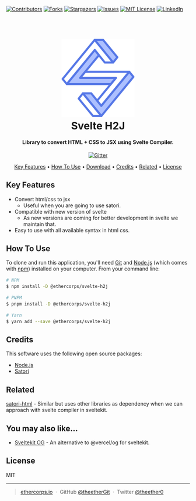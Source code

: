 [![Contributors][contributors-shield]][contributors-url]
[![Forks][forks-shield]][forks-url]
[![Stargazers][stars-shield]][stars-url]
[![Issues][issues-shield]][issues-url]
[![MIT License][license-shield]][license-url]
[![LinkedIn][linkedin-shield]][linkedin-url]

<h1 align="center">
  <br>
  <a href="http://www.ethercorps.io">
    <img src="https://raw.githubusercontent.com/etherCorps/svelte-h2j/master/static/logo.svg" alt="Jsxify-html" width="200">
  </a>
  <br>
  Svelte H2J
  <br>
</h1>

<h4 align="center">Library to convert HTML + CSS to JSX using Svelte Compiler.</h4>

<p align="center">
  <a href="https://badge.fury.io/js/electron-markdownify">
    <img src="https://badge.fury.io/js/svelte-h2j.svg"
         alt="Gitter">
  </a>
</p>

<p align="center">
  <a href="#key-features">Key Features</a> •
  <a href="#how-to-use">How To Use</a> •
  <a href="#download">Download</a> •
  <a href="#credits">Credits</a> •
  <a href="#related">Related</a> •
  <a href="#license">License</a>
</p>

[//]: # '![screenshot](https://raw.githubusercontent.com/amitmerchant1990/electron-markdownify/master/app/img/markdownify.gif)'

## Key Features

- Convert html/css to jsx
  - Useful when you are going to use satori.
- Compatible with new version of svelte
  - As new versions are coming for better development in svelte we maintain that.
- Easy to use with all available syntax in html css.

## How To Use

To clone and run this application, you'll need [Git](https://git-scm.com) and [Node.js](https://nodejs.org/en/download/) (which comes with [npm](http://npmjs.com)) installed on your computer. From your command line:

```bash
# NPM
$ npm install -D @ethercorps/svelte-h2j
```

```bash
# PNPM
$ pnpm install -D @ethercorps/svelte-h2j
```

```bash
# Yarn
$ yarn add --save @ethercorps/svelte-h2j
```

## Credits

This software uses the following open source packages:

- [Node.js](https://nodejs.org/)
- [Satori](https://github.com/vercel/satori)

## Related

[satori-html](https://github.com/natemoo-re/satori-html) - Similar but uses other libraries as dependency when we
can approach with svelte compiler in sveltekit.

## You may also like...

- [Sveltekit OG](https://github.com/etherCorps/sveltekit-og) - An alternative to @vercel/og for sveltekit.

## License

MIT

---

> [ethercorps.io](https://www.ethercorps.io) &nbsp;&middot;&nbsp;
> GitHub [@theetherGit](https://github.com/theetherGit) &nbsp;&middot;&nbsp;
> Twitter [@theether0](https://twitter.com/theether0)

[contributors-shield]: https://img.shields.io/github/contributors/etherCorps/svelte-h2j.svg?style=for-the-badge
[contributors-url]: https://github.com/etherCorps/svelte-h2j/graphs/contributors
[forks-shield]: https://img.shields.io/github/forks/etherCorps/svelte-h2j.svg?style=for-the-badge
[forks-url]: https://github.com/etherCorps/svelte-h2j/network/members
[stars-shield]: https://img.shields.io/github/stars/etherCorps/svelte-h2j.svg?style=for-the-badge
[stars-url]: https://github.com/etherCorps/svelte-h2j/stargazers
[issues-shield]: https://img.shields.io/github/issues/etherCorps/svelte-h2j.svg?style=for-the-badge
[issues-url]: https://github.com/etherCorps/svelte-h2j/issues
[license-shield]: https://img.shields.io/github/license/etherCorps/svelte-h2j.svg?style=for-the-badge
[license-url]: https://github.com/etherCorps/svelte-h2j/blob/master/LICENSE
[linkedin-shield]: https://img.shields.io/badge/-LinkedIn-black.svg?style=for-the-badge&logo=linkedin&colorB=555
[linkedin-url]: https://linkedin.com/in/theether0
